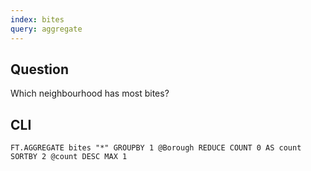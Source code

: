 ```yaml
---
index: bites
query: aggregate
---
```


## Question

Which neighbourhood has most bites?

## CLI

```
FT.AGGREGATE bites "*" GROUPBY 1 @Borough REDUCE COUNT 0 AS count SORTBY 2 @count DESC MAX 1
```
